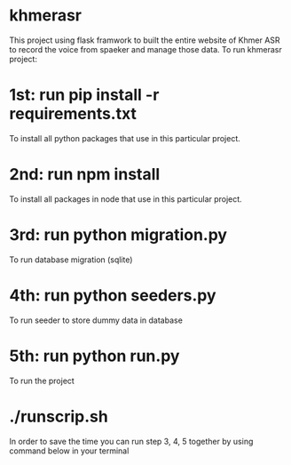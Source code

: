# khmerasr

This project using flask framwork to built the entire website of Khmer ASR to record the voice from spaeker and manage those data.
To run khmerasr project:

  # 1st: run pip install -r requirements.txt 
  To install all python packages that use in this particular project.
  
  # 2nd: run npm install
  To install all packages in node that use in this particular project.
  
  # 3rd: run python migration.py
  To run database migration (sqlite)
  
  # 4th: run python seeders.py
  To run seeder to store dummy data in database
  
  # 5th: run python run.py
  To run the project
  
  # ./runscrip.sh
  In order to save the time you can run step 3, 4, 5 together by using command below in your terminal
